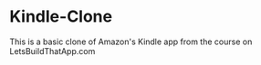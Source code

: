 # Kindle-Clone
This is a basic clone of Amazon's Kindle app from the course on LetsBuildThatApp.com
